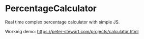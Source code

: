 # PercentageCalculator
Real time complex percentage calculator with simple JS.


Working demo: https://peter-stewart.com/projects/calculator.html
